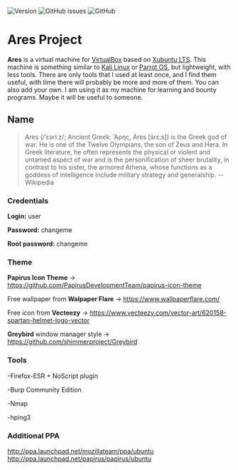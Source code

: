 ![Version](https://img.shields.io/badge/version-alpha-red) ![GitHub issues](https://img.shields.io/github/issues/h0ek/ares) ![GitHub](https://img.shields.io/github/license/h0ek/ares)
# Ares Project

**Ares** is a virtual machine for [VirtualBox](https://www.virtualbox.org/) based on [Xubuntu LTS](https://xubuntu.org/download/).
This machine is something similar to [Kali Linux](https://www.kali.org/) or [Parrot OS](https://parrotlinux.org/), but lightweight, with less tools. There are only tools that I used at least once, and I find them useful, with time there will probably be more and more of them. You can also add your own. I am using it as my machine for learning and bounty programs. Maybe it will be useful to someone.

## Name

> Ares (/ˈɛəriːz/; Ancient Greek: Ἄρης, Áres [árɛːs]) is the Greek god of war. He is one of the Twelve Olympians, the son of Zeus and Hera. In Greek literature, he often represents the physical or violent and untamed aspect of war and is the personification of sheer brutality, in contrast to his sister, the armored Athena, whose functions as a goddess of intelligence include military strategy and generalship.
> --Wikipedia

### Credentials

**Login:** user

**Password:** changeme

**Root password:** changeme

### Theme

**Papirus Icon Theme** -> https://github.com/PapirusDevelopmentTeam/papirus-icon-theme

Free wallpaper from **Walpaper Flare** -> https://www.wallpaperflare.com/

Free icon from **Vecteezy** -> https://www.vecteezy.com/vector-art/620158-spartan-helmet-logo-vector

**Greybird** window manager style -> https://github.com/shimmerproject/Greybird

### Tools

-Firefox-ESR + NoScript plugin

-Burp Community Edition

-Nmap

-hping3

### Additional PPA

http://ppa.launchpad.net/mozillateam/ppa/ubuntu
http://ppa.launchpad.net/papirus/papirus/ubuntu
